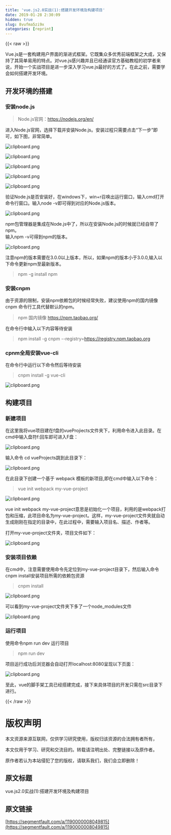 ```yaml
---
title: 'vue.js2.0实战(1):搭建开发环境及构建项目' 
date: 2019-01-28 2:30:09
hidden: true
slug: 8vufma5zi9x
categories: [reprint]
---
```


{{< raw >}}

                    
<p>Vue.js是一套构建用户界面的渐进式框架。它既集众多优秀前端框架之大成，又保持了其简单易用的特点。对vue.js感兴趣并且已经通读官方基础教程的初学者来说，开始一个实战项目是进一步深入学习vue.js最好的方式了。在此之前，需要学会如何搭建开发环境。</p>
<h2 id="articleHeader0">开发环境的搭建</h2>
<h3 id="articleHeader1">安装node.js</h3>
<blockquote><p>Node.js官网：<a href="https://nodejs.org/en/" rel="nofollow noreferrer" target="_blank"></a><a href="https://nodejs.org/en/" rel="nofollow noreferrer" target="_blank">https://nodejs.org/en/</a></p></blockquote>
<p>进入Node.js官网，选择下载并安装Node.js。安装过程只需要点击“下一步”即可，如下图，非常简单。</p>
<p><span class="img-wrap"><img data-src="/img/bVHWan?w=545&amp;h=423" src="https://static.alili.tech/img/bVHWan?w=545&amp;h=423" alt="clipboard.png" title="clipboard.png" style="cursor: pointer; display: inline;"></span></p>
<p><span class="img-wrap"><img data-src="/img/bVHWav?w=531&amp;h=420" src="https://static.alili.tech/img/bVHWav?w=531&amp;h=420" alt="clipboard.png" title="clipboard.png" style="cursor: pointer; display: inline;"></span></p>
<p><span class="img-wrap"><img data-src="/img/bVHWax?w=533&amp;h=424" src="https://static.alili.tech/img/bVHWax?w=533&amp;h=424" alt="clipboard.png" title="clipboard.png" style="cursor: pointer; display: inline;"></span></p>
<p><span class="img-wrap"><img data-src="/img/bVHWaz?w=528&amp;h=417" src="https://static.alili.tech/img/bVHWaz?w=528&amp;h=417" alt="clipboard.png" title="clipboard.png" style="cursor: pointer; display: inline;"></span></p>
<p><span class="img-wrap"><img data-src="/img/bVHWaB?w=526&amp;h=415" src="https://static.alili.tech/img/bVHWaB?w=526&amp;h=415" alt="clipboard.png" title="clipboard.png" style="cursor: pointer; display: inline;"></span></p>
<p>验证Node.js是否安装好，在windows下，win+r召唤出运行窗口，输入cmd打开命令行窗口。输入node -v即可得到对应的Node.js版本。</p>
<p><span class="img-wrap"><img data-src="/img/bVHWbl?w=691&amp;h=534" src="https://static.alili.tech/img/bVHWbl?w=691&amp;h=534" alt="clipboard.png" title="clipboard.png" style="cursor: pointer; display: inline;"></span></p>
<p>npm包管理器是集成在Node.js中了，所以在安装Node.js的时候就已经自带了npm。<br>输入npm -v可得到npm的版本。</p>
<p><span class="img-wrap"><img data-src="/img/bVHWbU?w=669&amp;h=71" src="https://static.alili.tech/img/bVHWbU?w=669&amp;h=71" alt="clipboard.png" title="clipboard.png" style="cursor: pointer; display: inline;"></span></p>
<p>注意npm的版本需要在3.0.0以上版本，所以，如果npm的版本小于3.0.0,输入以下命令更新npm至最新版本。</p>
<blockquote><p>npm -g install npm</p></blockquote>
<h3 id="articleHeader2">安装cnpm</h3>
<p>由于资源的限制，安装npm依赖包的时候经常失败，建议使用npm的国内镜像cnpm 命令行工具代替默认的npm。</p>
<blockquote><p>npm 国内镜像 <a href="https://npm.taobao.org/" rel="nofollow noreferrer" target="_blank"></a><a href="https://npm.taobao.org/" rel="nofollow noreferrer" target="_blank">https://npm.taobao.org/</a></p></blockquote>
<p>在命令行中输入以下内容等待安装</p>
<blockquote><p>npm install -g cnpm --registry=<a href="https://registry.npm.taobao.org" rel="nofollow noreferrer" target="_blank">https://registry.npm.taobao.org</a></p></blockquote>
<h3 id="articleHeader3">cpnm全局安装vue-cli</h3>
<p>在命令行中运行以下命令然后等待安装</p>
<blockquote><p>cnpm install -g vue-cli</p></blockquote>
<p><span class="img-wrap"><img data-src="/img/bVHWeg?w=662&amp;h=560" src="https://static.alili.tech/img/bVHWeg?w=662&amp;h=560" alt="clipboard.png" title="clipboard.png" style="cursor: pointer; display: inline;"></span></p>
<h2 id="articleHeader4">构建项目</h2>
<h3 id="articleHeader5">新建项目</h3>
<p>在这里我将vue项目建在f盘的vueProjiects文件夹下，利用命令进入此目录。在cmd中输入盘符f:回车即可进入F盘：</p>
<p><span class="img-wrap"><img data-src="/img/bVHWe6?w=666&amp;h=128" src="https://static.alili.tech/img/bVHWe6?w=666&amp;h=128" alt="clipboard.png" title="clipboard.png" style="cursor: pointer; display: inline;"></span></p>
<p>输入命令 cd vueProjects跳到此目录下：</p>
<p><span class="img-wrap"><img data-src="/img/bVHWe8?w=649&amp;h=115" src="https://static.alili.tech/img/bVHWe8?w=649&amp;h=115" alt="clipboard.png" title="clipboard.png" style="cursor: pointer;"></span></p>
<p>在此目录下创建一个基于 webpack 模板的新项目,即在cmd中输入以下命令：</p>
<blockquote><p>vue init webpack my-vue-project</p></blockquote>
<p><span class="img-wrap"><img data-src="/img/bVHWfD?w=628&amp;h=459" src="https://static.alili.tech/img/bVHWfD?w=628&amp;h=459" alt="clipboard.png" title="clipboard.png" style="cursor: pointer; display: inline;"></span></p>
<p>vue init webpack my-vue-project意思是初始化一个项目，利用的是webpack打包和压缩，此项目命名为my-vue-project。这样，my-vue-project文件夹就自动生成刚刚在指定的目录中，在此过程中，需要输入项目名、描述、作者等。</p>
<p>打开my-vue-project文件夹，项目文件如下：</p>
<p><span class="img-wrap"><img data-src="/img/bVHWfL?w=664&amp;h=351" src="https://static.alili.tech/img/bVHWfL?w=664&amp;h=351" alt="clipboard.png" title="clipboard.png" style="cursor: pointer; display: inline;"></span></p>
<h3 id="articleHeader6">安装项目依赖</h3>
<p>在cmd中，注意需要使用命令先定位到my-vue-project目录下，然后输入命令cnpm install安装项目所需的依赖包资源</p>
<blockquote><p>cnpm install</p></blockquote>
<p><span class="img-wrap"><img data-src="/img/bVHWgP?w=664&amp;h=281" src="https://static.alili.tech/img/bVHWgP?w=664&amp;h=281" alt="clipboard.png" title="clipboard.png" style="cursor: pointer; display: inline;"></span></p>
<p>可以看到my-vue-project文件夹下多了一个node_modules文件</p>
<p><span class="img-wrap"><img data-src="/img/bVHWgS?w=628&amp;h=369" src="https://static.alili.tech/img/bVHWgS?w=628&amp;h=369" alt="clipboard.png" title="clipboard.png" style="cursor: pointer;"></span></p>
<h3 id="articleHeader7">运行项目</h3>
<p>使用命令npm run dev 运行项目</p>
<blockquote><p>npm run dev</p></blockquote>
<p>项目运行成功后浏览器会自动打开localhost:8080呈现以下页面：</p>
<p><span class="img-wrap"><img data-src="/img/bVHWhl?w=597&amp;h=663" src="https://static.alili.tech/img/bVHWhl?w=597&amp;h=663" alt="clipboard.png" title="clipboard.png" style="cursor: pointer; display: inline;"></span></p>
<p>至此，vue的脚手架工具已经搭建完成，接下来具体项目的开发只需在src目录下进行。</p>

                
{{< /raw >}}

# 版权声明
本文资源来源互联网，仅供学习研究使用，版权归该资源的合法拥有者所有，

本文仅用于学习、研究和交流目的。转载请注明出处、完整链接以及原作者。

原作者若认为本站侵犯了您的版权，请联系我们，我们会立即删除！

## 原文标题
vue.js2.0实战(1):搭建开发环境及构建项目

## 原文链接
[https://segmentfault.com/a/1190000008049815](https://segmentfault.com/a/1190000008049815)

